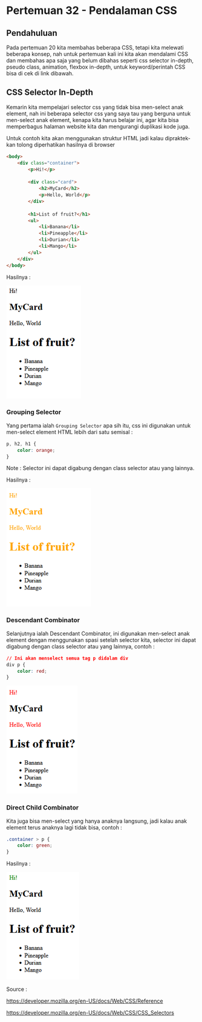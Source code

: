 # Pertemuan 32 - Pendalaman CSS

## Pendahuluan

Pada pertemuan 20 kita membahas beberapa CSS, tetapi kita melewati beberapa konsep, nah untuk pertemuan kali ini kita akan mendalami CSS dan membahas apa saja yang belum dibahas seperti css selector in-depth, pseudo class, animation, flexbox in-depth, untuk keyword/perintah CSS bisa di cek di link dibawah.

## CSS Selector In-Depth

Kemarin kita mempelajari selector css yang tidak bisa men-select anak element, nah ini beberapa selector css yang saya tau yang berguna untuk men-select anak element, kenapa kita harus belajar ini, agar kita bisa memperbagus halaman website kita dan mengurangi duplikasi kode juga.

Untuk contoh kita akan menggunakan struktur HTML jadi kalau dipraktek-kan tolong diperhatikan hasilnya di browser

```html
<body>
    <div class="container">
        <p>Hi!</p>

        <div class="card">
            <h2>MyCard</h2>
            <p>Hello, World</p>
        </div>

        <h1>List of fruit?</h1>
        <ul>
            <li>Banana</li>
            <li>Pineapple</li>
            <li>Durian</li>
            <li>Mango</li>
        </ul>
    </div>
</body>
```

Hasilnya :

![](photo/default.png)

### Grouping Selector

Yang pertama ialah `Grouping Selector` apa sih itu, css ini digunakan untuk men-select element HTML lebih dari satu semisal :

```css
p, h2, h1 {
    color: orange;
}
```

Note : Selector ini dapat digabung dengan class selector atau yang lainnya.

Hasilnya :

![](photo/grouping.png)

### Descendant Combinator

Selanjutnya ialah Descendant Combinator, ini digunakan men-select anak element dengan menggunakan spasi setelah selector kita, selector ini dapat digabung dengan class selector atau yang lainnya, contoh :

```css
// Ini akan menselect semua tag p didalam div
div p {
    color: red;
}
```

![](photo/descendant-combinator.png)

### Direct Child Combinator

Kita juga bisa men-select yang hanya anaknya langsung, jadi kalau anak element terus anaknya lagi tidak bisa, contoh :

```css
.container > p {
    color: green;
}
```

Hasilnya :

![](photo/direct-child-combinator.png)

Source :

<https://developer.mozilla.org/en-US/docs/Web/CSS/Reference>

<https://developer.mozilla.org/en-US/docs/Web/CSS/CSS_Selectors>
